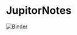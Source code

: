# JupitorNotes
[![Binder](https://mybinder.org/badge_logo.svg)]([https://mybinder.org/v2/gh/Sheeba-VR/JupitorNotes/main](https://mybinder.org/v2/gh/Sheeba-VR/JupitorNotes/main))
